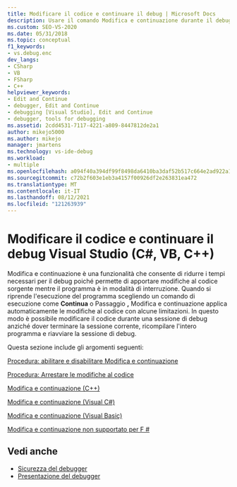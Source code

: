 ```yaml
---
title: Modificare il codice e continuare il debug | Microsoft Docs
description: Usare il comando Modifica e continuazione durante il debug in Visual Studio in modo da poter apportare modifiche al codice sorgente mentre il programma è in modalità di interruzione.
ms.custom: SEO-VS-2020
ms.date: 05/31/2018
ms.topic: conceptual
f1_keywords:
- vs.debug.enc
dev_langs:
- CSharp
- VB
- FSharp
- C++
helpviewer_keywords:
- Edit and Continue
- debugger, Edit and Continue
- debugging [Visual Studio], Edit and Continue
- debugger, tools for debugging
ms.assetid: 2cdd4531-7117-4221-a809-8447812de2a1
author: mikejo5000
ms.author: mikejo
manager: jmartens
ms.technology: vs-ide-debug
ms.workload:
- multiple
ms.openlocfilehash: a094f40a394df99f8498da6410ba3daf52b517c664e2ad922a173d5e44e9a8a0
ms.sourcegitcommit: c72b2f603e1eb3a4157f00926df2e263831ea472
ms.translationtype: MT
ms.contentlocale: it-IT
ms.lasthandoff: 08/12/2021
ms.locfileid: "121263939"
---
```

# <a name="edit-code-and-continue-debugging-in-visual-studio-c-vb-c"></a>Modificare il codice e continuare il debug Visual Studio (C#, VB, C++)
Modifica e continuazione è una funzionalità che consente di ridurre i tempi necessari per il debug poiché permette di apportare modifiche al codice sorgente mentre il programma è in modalità di interruzione. Quando si riprende l'esecuzione del programma scegliendo un comando di esecuzione come **Continua** o Passaggio **,** Modifica e continuazione applica automaticamente le modifiche al codice con alcune limitazioni. In questo modo è possibile modificare il codice durante una sessione di debug anziché dover terminare la sessione corrente, ricompilare l'intero programma e riavviare la sessione di debug.

 Questa sezione include gli argomenti seguenti:

 [Procedura: abilitare e disabilitare Modifica e continuazione](../debugger/how-to-enable-and-disable-edit-and-continue.md)

 [Procedura: Arrestare le modifiche al codice](../debugger/how-to-stop-code-changes.md)

 [Modifica e continuazione (C++)](../debugger/edit-and-continue-visual-cpp.md)

 [Modifica e continuazione (Visual C#)](../debugger/edit-and-continue-visual-csharp.md)

 [Modifica e continuazione (Visual Basic)](../debugger/edit-and-continue-visual-basic.md)

 [Modifica e continuazione non supportato per F #](../debugger/edit-and-continue-not-supported-for-f-hash.md)

## <a name="see-also"></a>Vedi anche
- [Sicurezza del debugger](../debugger/debugger-security.md)
- [Presentazione del debugger](../debugger/debugger-feature-tour.md)
